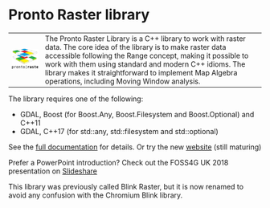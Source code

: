 # Pronto Raster library
 <table style="width:100%">
  <tr>
    <td><img src="./docs/assets/logo.svg" width="350"> </td>
    <td>The Pronto Raster Library is a C++ library to work with raster data. The core idea of the library is to make raster data accessible following the Range concept, making it possible to work with them using standard and modern C++ idioms. The library makes it straightforward to implement Map Algebra operations, including Moving Window analysis.</td>
  </tr>
</table> 

The library requires one of the following:
- GDAL, Boost (for Boost.Any, Boost.Filesystem and Boost.Optional) and C++11
- GDAL, C++17 (for std\::any, std\::filesystem and std\::optional)

See the [full documentation](./docs/raster.md) for details. Or try the new [website](http://ahhz.github.io/raster/) (still maturing)

Prefer a PowerPoint introduction? Check  out the FOSS4G UK 2018 presentation on [Slideshare](https://www.slideshare.net/AlexHagenZanker/pronto-raster-v3)

This library was previously called Blink Raster, but it is now renamed to avoid any confusion with the Chromium Blink library. 
   
